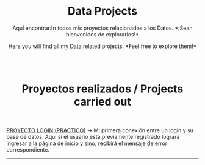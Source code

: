 <h1 align= center>Data Projects</h1>

<p align=center>Aquí encontrarán todos mis proyectos relacionados a los Datos. *¡Sean bienvenidos de explorarlos!*</p>

<p align=center>Here you will find all my Data related projects. *Feel free to explore them!*</p>
<br>
<br>

<h1 align=center>Proyectos realizados / Projects carried out</h1>
<br>

<a href= PRACTICO/Resumen.md>PROYECTO LOGIN (PRACTICO)</a>
  -> Mi primera conexión entre un login y su base de datos. Aquí si el usuario está previamente registrado logrará ingresar a la página de inicio y sino, recibirá el mensaje de error correspondiente. 
<hr>
<br>


